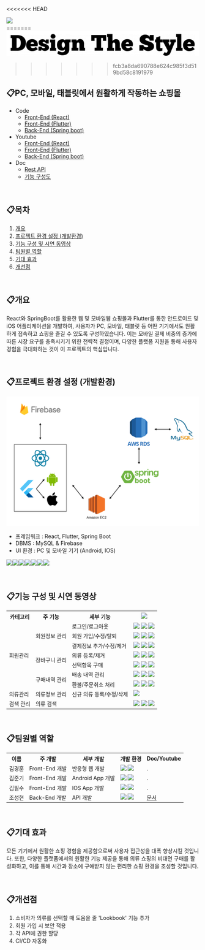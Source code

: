 <<<<<<< HEAD
<div>
  <img src="https://capsule-render.vercel.app/api?type=rounded&color=ffffff&height=300&section=header&text=design%20the%20style&fontsize=90"/>
</div>
=======

<img src="./doc/logo/1715849181321-0.png"/>

>>>>>>> fcb3a8da690788e624c985f3d519bd58c8191979


## 📋PC, 모바일, 태블릿에서 원활하게 작동하는 쇼핑몰
- Code
  - [Front-End (React)](https://github.com/pszzang123/capstone2024/tree/react)
  - [Front-End (Flutter)](https://github.com/pszzang123/capstone2024/tree/flutter)
  - [Back-End (Spring boot)](https://github.com/pszzang123/capstone2024/tree/main)
- Youtube
  - [Front-End (React)]()
  - [Front-End (Flutter)]()
  - [Back-End (Spring boot)]()
- Doc
  - [Rest API](./doc/backend/Backend-Document.md#rest-api)
  - [기능 구성도](#기능-구성-및-시연-동영상)

<br/>

## 📋목차

1. [개요](#개요)
2. [프로젝트 환경 설정 (개발환경)](#프로젝트-환경-설정-개발환경)
3. [기능 구성 및 시연 동영상](#기능-구성-및-시연-동영상)
4. [팀원별 역할](#팀원별-역할)
5. [기대 효과](#기대-효과)
6. [개선점](#개선점)

<br/>

## 📋개요

React와 SpringBoot를 활용한 웹 및 모바일웹 쇼핑몰과 Flutter를 통한 안드로이드 및 iOS 어플리케이션을 개발하여, 사용자가 PC, 모바일, 태블릿 등 어떤 기기에서도 원활하게 접속하고 쇼핑을 즐길 수 있도록 구성하였습니다. 이는 모바일 결제 비중의 증가에 따른 시장 요구를 충족시키기 위한 전략적 결정이며, 다양한 플랫폼 지원을 통해 사용자 경험을 극대화하는 것이 이 프로젝트의 핵심입니다.

<br/>

## 📋프로젝트 환경 설정 (개발환경)


![](image.png)

- 프레임워크 : React, Flutter, Spring Boot
- DBMS : MySQL & Firebase
- UI 환경 : PC 및 모바일 기기 (Android, IOS)

<img src="https://img.shields.io/badge/React-20232A?style=for-the-badge&logo=react&logoColor=61DAFB"><img src="https://img.shields.io/badge/Flutter-02569B?style=for-the-badge&logo=flutter&logoColor=white"><img src="https://img.shields.io/badge/Spring-6DB33F?style=for-the-badge&logo=spring&logoColor=white"><img src="https://img.shields.io/badge/MySQL-00000F?style=for-the-badge&logo=mysql&logoColor=white"><img src="https://img.shields.io/badge/Firebase-039BE5?style=for-the-badge&logo=Firebase&logoColor=white"><img src="https://img.shields.io/badge/Android-3DDC84?style=for-the-badge&logo=android&logoColor=white"><img src="https://img.shields.io/badge/iOS-000000?style=for-the-badge&logo=ios&logoColor=white">

<br/>

## 📋기능 구성 및 시연 동영상

<div>
<table>
  <tr>
    <th>카테고리</th>
    <th>주 기능</th>
    <th>세부 기능</th>
    <th>
      <img src="https://img.shields.io/badge/YouTube-FF0000?style=for-the-badge&logo=youtube&logoColor=white">
    </th>
  </tr>
  <tr>
    <td rowspan="7">회원관리</td>
    <td rowspan="3">회원정보 관리</td>
    <td>로그인/로그아웃</td>
    <td>
      <a href="https://github.com/pszzang123/capstone2024/blob/main/README.md" style="text-decoration:none">
        <img src="https://img.shields.io/badge/React-20232A?style=for-the-badge&logo=react&logoColor=61DAFB">
      </a>
      <a href="https://github.com/pszzang123/capstone2024/blob/main/README.md" style="text-decoration:none">
        <img src="https://img.shields.io/badge/iOS-000000?style=for-the-badge&logo=ios&logoColor=white">
      </a>
      <a href="https://github.com/pszzang123/capstone2024/blob/main/README.md" style="text-decoration:none">
        <img src="https://img.shields.io/badge/Android-3DDC84?style=for-the-badge&logo=android&logoColor=white">
      </a>
    </td>
  </tr>
  <tr>
    <td>회원 가입/수정/탈퇴</td>
    <td>
      <a href="https://github.com/pszzang123/capstone2024/blob/main/README.md" style="text-decoration:none">
        <img src="https://img.shields.io/badge/React-20232A?style=for-the-badge&logo=react&logoColor=61DAFB">
      </a>
      <a href="https://github.com/pszzang123/capstone2024/blob/main/README.md" style="text-decoration:none">
        <img src="https://img.shields.io/badge/iOS-000000?style=for-the-badge&logo=ios&logoColor=white">
      </a>
      <a href="https://github.com/pszzang123/capstone2024/blob/main/README.md" style="text-decoration:none">
        <img src="https://img.shields.io/badge/Android-3DDC84?style=for-the-badge&logo=android&logoColor=white">
      </a>
    </td>
  </tr>
  <tr>
    <td>결제정보 추가/수정/제거</td>
    <td>
      <a href="https://github.com/pszzang123/capstone2024/blob/main/README.md" style="text-decoration:none">
        <img src="https://img.shields.io/badge/React-20232A?style=for-the-badge&logo=react&logoColor=61DAFB">
      </a>
      <a href="https://github.com/pszzang123/capstone2024/blob/main/README.md" style="text-decoration:none">
        <img src="https://img.shields.io/badge/iOS-000000?style=for-the-badge&logo=ios&logoColor=white">
      </a>
      <a href="https://github.com/pszzang123/capstone2024/blob/main/README.md" style="text-decoration:none">
        <img src="https://img.shields.io/badge/Android-3DDC84?style=for-the-badge&logo=android&logoColor=white">
      </a>
    </td>
  </tr>
  <tr>
    <td rowspan="2">장바구니 관리</td>
    <td>의류 등록/제거</td>
    <td>
      <a href="https://github.com/pszzang123/capstone2024/blob/main/README.md" style="text-decoration:none">
        <img src="https://img.shields.io/badge/React-20232A?style=for-the-badge&logo=react&logoColor=61DAFB">
      </a>
      <a href="https://github.com/pszzang123/capstone2024/blob/main/README.md" style="text-decoration:none">
        <img src="https://img.shields.io/badge/iOS-000000?style=for-the-badge&logo=ios&logoColor=white">
      </a>
      <a href="https://github.com/pszzang123/capstone2024/blob/main/README.md" style="text-decoration:none">
        <img src="https://img.shields.io/badge/Android-3DDC84?style=for-the-badge&logo=android&logoColor=white">
      </a>
    </td>
  </tr>
  <tr>
    <td>선택항목 구매</td>
    <td>
      <a href="https://github.com/pszzang123/capstone2024/blob/main/README.md" style="text-decoration:none">
        <img src="https://img.shields.io/badge/React-20232A?style=for-the-badge&logo=react&logoColor=61DAFB">
      </a>
      <a href="https://github.com/pszzang123/capstone2024/blob/main/README.md" style="text-decoration:none">
        <img src="https://img.shields.io/badge/iOS-000000?style=for-the-badge&logo=ios&logoColor=white">
      </a>
      <a href="https://github.com/pszzang123/capstone2024/blob/main/README.md" style="text-decoration:none">
        <img src="https://img.shields.io/badge/Android-3DDC84?style=for-the-badge&logo=android&logoColor=white">
      </a>
    </td>
  </tr>
  <tr>
    <td rowspan="2">구매내역 관리</td>
    <td>배송 내역 관리</td>
    <td>
      <a href="https://github.com/pszzang123/capstone2024/blob/main/README.md" style="text-decoration:none">
        <img src="https://img.shields.io/badge/React-20232A?style=for-the-badge&logo=react&logoColor=61DAFB">
      </a>
      <a href="https://github.com/pszzang123/capstone2024/blob/main/README.md" style="text-decoration:none">
        <img src="https://img.shields.io/badge/iOS-000000?style=for-the-badge&logo=ios&logoColor=white">
      </a>
      <a href="https://github.com/pszzang123/capstone2024/blob/main/README.md" style="text-decoration:none">
        <img src="https://img.shields.io/badge/Android-3DDC84?style=for-the-badge&logo=android&logoColor=white">
      </a>
    </td>
  </tr>
  <tr>
    <td>환불/주문취소 처리</td>
    <td>
      <a href="https://github.com/pszzang123/capstone2024/blob/main/README.md" style="text-decoration:none">
        <img src="https://img.shields.io/badge/React-20232A?style=for-the-badge&logo=react&logoColor=61DAFB">
      </a>
      <a href="https://github.com/pszzang123/capstone2024/blob/main/README.md" style="text-decoration:none">
        <img src="https://img.shields.io/badge/iOS-000000?style=for-the-badge&logo=ios&logoColor=white">
      </a>
      <a href="https://github.com/pszzang123/capstone2024/blob/main/README.md" style="text-decoration:none">
        <img src="https://img.shields.io/badge/Android-3DDC84?style=for-the-badge&logo=android&logoColor=white">
      </a>
    </td>
  </tr>
  <tr>
    <td rowspan="1">의류관리</td>
    <td rowspan="1">의류정보 관리</td>
    <td>신규 의류 등록/수정/삭제</td>
    <td>
      <a href="https://github.com/pszzang123/capstone2024/blob/main/README.md" style="text-decoration:none">
        <img src="https://img.shields.io/badge/React-20232A?style=for-the-badge&logo=react&logoColor=61DAFB">
      </a>
    </td>
  </tr>
  <tr>
    <td rowspan="1">검색 관리</td>
    <td colspan="2">의류 검색</td>
    <td>
      <a href="https://github.com/pszzang123/capstone2024/blob/main/README.md" style="text-decoration:none">
        <img src="https://img.shields.io/badge/React-20232A?style=for-the-badge&logo=react&logoColor=61DAFB">
      </a>
      <a href="https://github.com/pszzang123/capstone2024/blob/main/README.md" style="text-decoration:none">
        <img src="https://img.shields.io/badge/iOS-000000?style=for-the-badge&logo=ios&logoColor=white">
      </a>
      <a href="https://github.com/pszzang123/capstone2024/blob/main/README.md" style="text-decoration:none">
        <img src="https://img.shields.io/badge/Android-3DDC84?style=for-the-badge&logo=android&logoColor=white">
      </a>
    </td>
  </tr>
</table>
</div>

<br/>

## 📋팀원별 역할

<div>
<table>
  <tr>
    <th>이름</th>
    <th>주 개발</th>
    <th>세부 개발</th>
    <th>개발 환경</th>
    <th>Doc/Youtube</th>
  </tr>
  <tr>
    <td>김경훈</td>
    <td>Front-End 개발</td>
    <td>반응형 웹 개발</td>
    <td>
      <img src="https://img.shields.io/badge/React-20232A?style=for-the-badge&logo=react&logoColor=61DAFB">
      <img src="https://img.shields.io/badge/Firebase-039BE5?style=for-the-badge&logo=Firebase&logoColor=white">
    </td>
    <td>.</td>
  </tr>
  <tr>
    <td>김준기</td>
    <td>Front-End 개발</td>
    <td>Android App 개발</td>
    <td>
      <img src="https://img.shields.io/badge/Flutter-02569B?style=for-the-badge&logo=flutter&logoColor=white">
      <img src="https://img.shields.io/badge/Firebase-039BE5?style=for-the-badge&logo=Firebase&logoColor=white">
    </td>
    <td>.</td>
  </tr>
  <tr>
    <td>김필수</td>
    <td>Front-End 개발</td>
    <td>IOS App 개발</td>
    <td>
      <img src="https://img.shields.io/badge/Flutter-02569B?style=for-the-badge&logo=flutter&logoColor=white">
      <img src="https://img.shields.io/badge/Firebase-039BE5?style=for-the-badge&logo=Firebase&logoColor=white">
    </td>
    <td>.</td>
  </tr>
  <tr>
    <td>조성현</td>
    <td>Back-End 개발</td>
    <td>API 개발</td>
    <td>
      <img src="https://img.shields.io/badge/Spring-6DB33F?style=for-the-badge&logo=spring&logoColor=white">
      <img src="https://img.shields.io/badge/MySQL-00000F?style=for-the-badge&logo=mysql&logoColor=white">
    </td>
    <td>
      <a href="./doc/backend/Backend-Document.md">
        문서
      </a>
    </td>
  </tr>
</table>
</div>

<br/>

## 📋기대 효과
모든 기기에서 원활한 쇼핑 경험을 제공함으로써 사용자 접근성을 대폭 향상시킬 것입니다. 또한, 다양한 플랫폼에서의 원활한 기능 제공을 통해 의류 쇼핑의 비대면 구매를 활성화하고, 이를 통해 시간과 장소에 구애받지 않는 편리한 쇼핑 환경을 조성할 것입니다.

<br/>

## 📋개선점
1. 소비자가 의류를 선택할 때 도움을 줄 'Lookbook' 기능 추가
2. 회원 가입 시 보안 적용
3. 각 API에 권한 할당
4. CI/CD 자동화
